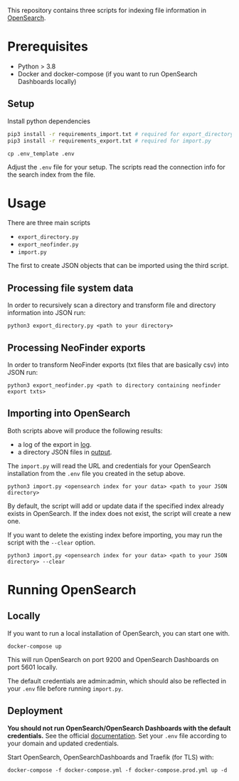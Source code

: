 This repository contains three scripts for indexing file information in [OpenSearch](https://opensearch.org/).

# Prerequisites

* Python > 3.8
* Docker and docker-compose (if you want to run OpenSearch Dashboards locally)

## Setup

Install python dependencies

```bash
pip3 install -r requirements_import.txt # required for export_directory.py and export_neofinder.py 
pip3 install -r requirements_export.txt # required for import.py
```

```
cp .env_template .env
```

Adjust the `.env` file for your setup. The scripts read the connection info for the search index from the file.

# Usage

There are three main scripts
* `export_directory.py`
* `export_neofinder.py`
* `import.py`

The first to create JSON objects that can be imported using the third script.

## Processing file system data

In order to recursively scan a directory and transform file and directory information into JSON run:

```
python3 export_directory.py <path to your directory>
```

## Processing NeoFinder exports

In order to transform NeoFinder exports (txt files that are basically csv) into JSON run:

```
python3 export_neofinder.py <path to directory containing neofinder export txts>
```

## Importing into OpenSearch

Both scripts above will produce the following results:
* a log of the export in [log](log).
* a directory JSON files in [output](output).

The `import.py` will read the URL and credentials for your OpenSearch installation from the `.env` file you created in the setup above.

```
python3 import.py <opensearch index for your data> <path to your JSON directory> 
```

By default, the script will add or update data if the specified index already exists in OpenSearch. If the index does not exist, the script will create a new one.

If you want to delete the existing index before importing, you may run the script with the `--clear` option.

```
python3 import.py <opensearch index for your data> <path to your JSON directory> --clear
```

# Running OpenSearch

## Locally

If you want to run a local installation of OpenSearch, you can start one with.

```
docker-compose up
```

This will run OpenSearch on port 9200 and OpenSearch Dashboards on port 5601 locally.

The default credentials are admin:admin, which should also be reflected in your `.env` file before running `import.py`.

## Deployment
__You should not run OpenSearch/OpenSearch Dashboards with the default credentials.__ See the official [documentation](https://opensearch.org/docs/latest/security/authentication-backends/authc-index/). 
Set your `.env` file according to your domain and updated credentials. 

Start OpenSearch, OpenSearchDashboards and Traefik (for TLS) with:
```
docker-compose -f docker-compose.yml -f docker-compose.prod.yml up -d
```

